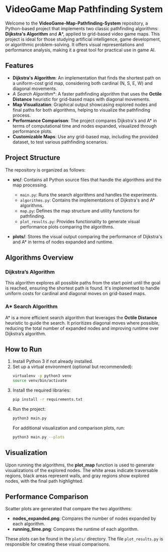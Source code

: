 
# VideoGame Map Pathfinding System

Welcome to the **VideoGame-Map-Pathfinding-System** repository, a Python-based project that implements two classic pathfinding algorithms: **Dijkstra's Algorithm** and **A***, applied to grid-based video game maps. This project is ideal for those studying artificial intelligence, game development, or algorithmic problem-solving. It offers visual representations and performance analysis, making it a great tool for practical use in game AI.

## Features

- **Dijkstra's Algorithm**: An implementation that finds the shortest path on a uniform-cost grid map, considering both cardinal (N, S, E, W) and diagonal movements.
- **A* Search Algorithm**: A faster pathfinding algorithm that uses the **Octile Distance** heuristic for grid-based maps with diagonal movements.
- **Map Visualization**: Graphical output showcasing explored nodes and final paths for both algorithms, helping to visualize the pathfinding process.
- **Performance Comparison**: The project compares Dijkstra's and A* in terms of computational time and nodes expanded, visualized through performance plots.
- **Customizable Maps**: Use any grid-based map, including the provided dataset, to test various pathfinding scenarios.

## Project Structure

The repository is organized as follows:

- **src/**: Contains all Python source files that handle the algorithms and the map processing.
  - `main.py`: Runs the search algorithms and handles the experiments.
  - `algorithms.py`: Contains the implementations of Dijkstra's and A* algorithms.
  - `map.py`: Defines the map structure and utility functions for pathfinding.
  - `plot_results.py`: Provides functionality to generate visual performance plots comparing the algorithms.
  
- **plots/**: Stores the visual output comparing the performance of Dijkstra's and A* in terms of nodes expanded and runtime.

## Algorithms Overview

### Dijkstra’s Algorithm
This algorithm explores all possible paths from the start point until the goal is reached, ensuring the shortest path is found. It's implemented to handle uniform costs for cardinal and diagonal moves on grid-based maps.

### A* Search Algorithm
A* is a more efficient search algorithm that leverages the **Octile Distance** heuristic to guide the search. It prioritizes diagonal moves where possible, reducing the total number of expanded nodes and improving runtime over Dijkstra’s algorithm.

## How to Run

1. Install Python 3 if not already installed.
2. Set up a virtual environment (optional but recommended):
   ```bash
   virtualenv -p python3 venv
   source venv/bin/activate
   ```
3. Install the required libraries:
   ```bash
   pip install -r requirements.txt
   ```
4. Run the project:
   ```bash
   python3 main.py
   ```
   For additional visualization and comparison plots, run:
   ```bash
   python3 main.py --plots
   ```

## Visualization

Upon running the algorithms, the **plot_map** function is used to generate visualizations of the explored nodes. The white areas indicate traversable regions, black areas represent walls, and gray regions show explored nodes, with the final path highlighted.

## Performance Comparison

Scatter plots are generated that compare the two algorithms:
- **nodes_expanded.png**: Compares the number of nodes expanded by each algorithm.
- **running_time.png**: Compares the runtime of each algorithm.

These plots can be found in the `plots/` directory. The file `plot_results.py` is responsible for creating these visual comparisons.
